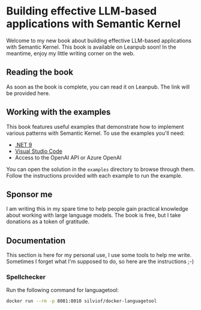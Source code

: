# Building effective LLM-based applications with Semantic Kernel

Welcome to my new book about building effective LLM-based applications with Semantic
Kernel. This book is available on Leanpub soon! In the meantime, enjoy my little writing
corner on the web.

## Reading the book

As soon as the book is complete, you can read it on Leanpub. The link will be provided
here.

## Working with the examples

This book features useful examples that demonstrate how to implement various patterns
with Semantic Kernel. To use the examples you'll need:

- [.NET 9](https://dot.net/)
- [Visual Studio Code](https://code.visualstudio.com)
- Access to the OpenAI API or Azure OpenAI

You can open the solution in the `examples` directory to browse through them.
Follow the instructions provided with each example to run the example.

## Sponsor me

I am writing this in my spare time to help people gain practical knowledge about
working with large language models. The book is free, but I take donations as a token
of gratitude.

## Documentation

This section is here for my personal use, I use some tools to help me write. Sometimes
I forget what I'm supposed to do, so here are the instructions ;-)

### Spellchecker

Run the following command for languagetool:

```bash
docker run --rm -p 8081:8010 silviof/docker-languagetool
```